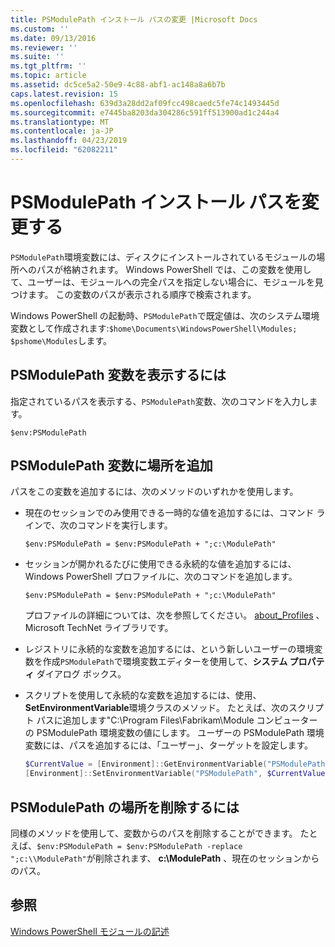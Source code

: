 ```yaml
---
title: PSModulePath インストール パスの変更 |Microsoft Docs
ms.custom: ''
ms.date: 09/13/2016
ms.reviewer: ''
ms.suite: ''
ms.tgt_pltfrm: ''
ms.topic: article
ms.assetid: dc5ce5a2-50e9-4c88-abf1-ac148a8a6b7b
caps.latest.revision: 15
ms.openlocfilehash: 639d3a28dd2af09fcc498caedc5fe74c1493445d
ms.sourcegitcommit: e7445ba8203da304286c591ff513900ad1c244a4
ms.translationtype: MT
ms.contentlocale: ja-JP
ms.lasthandoff: 04/23/2019
ms.locfileid: "62082211"
---
```

# <a name="modifying-the-psmodulepath-installation-path"></a>PSModulePath インストール パスを変更する

`PSModulePath`環境変数には、ディスクにインストールされているモジュールの場所へのパスが格納されます。 Windows PowerShell では、この変数を使用して、ユーザーは、モジュールへの完全パスを指定しない場合に、モジュールを見つけます。 この変数のパスが表示される順序で検索されます。

Windows PowerShell の起動時、`PSModulePath`で既定値は、次のシステム環境変数として作成されます:`$home\Documents\WindowsPowerShell\Modules; $pshome\Modules`します。

## <a name="to-view-the-psmodulepath-variable"></a>PSModulePath 変数を表示するには

指定されているパスを表示する、`PSModulePath`変数、次のコマンドを入力します。

`$env:PSModulePath`

## <a name="to-add-locations-to-the-psmodulepath-variable"></a>PSModulePath 変数に場所を追加

パスをこの変数を追加するには、次のメソッドのいずれかを使用します。

- 現在のセッションでのみ使用できる一時的な値を追加するには、コマンド ラインで、次のコマンドを実行します。

  `$env:PSModulePath = $env:PSModulePath + ";c:\ModulePath"`

- セッションが開かれるたびに使用できる永続的な値を追加するには、Windows PowerShell プロファイルに、次のコマンドを追加します。

  `$env:PSModulePath = $env:PSModulePath + ";c:\ModulePath"`

  プロファイルの詳細については、次を参照してください。 [about_Profiles](/powershell/module/microsoft.powershell.core/about/about_profiles) 、Microsoft TechNet ライブラリです。

- レジストリに永続的な変数を追加するには、という新しいユーザーの環境変数を作成`PSModulePath`で環境変数エディターを使用して、**システム プロパティ** ダイアログ ボックス。

- スクリプトを使用して永続的な変数を追加するには、使用、 **SetEnvironmentVariable**環境クラスのメソッド。 たとえば、次のスクリプト パスに追加します"C:\Program Files\Fabrikam\Module コンピューターの PSModulePath 環境変数の値にします。 ユーザーの PSModulePath 環境変数には、パスを追加するには、「ユーザー」、ターゲットを設定します。

  ```powershell
  $CurrentValue = [Environment]::GetEnvironmentVariable("PSModulePath", "Machine")
  [Environment]::SetEnvironmentVariable("PSModulePath", $CurrentValue + ";C:\Program Files\Fabrikam\Modules", "Machine")

  ```

## <a name="to-remove-locations-from-the-psmodulepath"></a>PSModulePath の場所を削除するには

同様のメソッドを使用して、変数からのパスを削除することができます。 たとえば、`$env:PSModulePath = $env:PSModulePath -replace ";c:\\ModulePath"`が削除されます、 **c:\ModulePath** 、現在のセッションからのパス。

## <a name="see-also"></a>参照

[Windows PowerShell モジュールの記述](./writing-a-windows-powershell-module.md)
